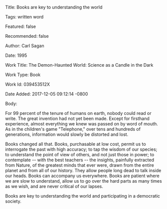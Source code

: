 Title:  Books are key to understanding the world

Tags:   written word

Featured: false

Recommended: false

Author: Carl Sagan

Date:   1995

Work Title: The Demon-Haunted World: Science as a Candle in the Dark

Work Type: Book

Work Id: 039453512X

Date Added: 2017-12-05 09:12:14 -0800

Body: 

For 99 percent of the tenure of humans on earth, nobody could read or write. The great invention had not yet been made. Except for firsthand experience, almost everything we knew was passed on by word of mouth. As in the children's game "Telephone," over tens and hundreds of generations, information would slowly be distorted and lost. 

Books changed all that. Books, purchasable at low cost, permit us to interrogate the past with high accuracy; to tap the wisdom of our species; to understand the point of view of others, and not just those in power; to contemplate -- with the best teachers -- the insights, painfully extracted from Nature, of the greatest minds that ever were, drawn from the entire planet and from all of our history. They allow people long dead to talk inside our heads. Books can accompany us everywhere. Books are patient where we are slow to understand, allow us to go over the hard parts as many times as we wish, and are never critical of our lapses. 

Books are key to understanding the world and participating in a democratic society.
